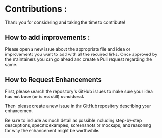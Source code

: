 # Contributions :
Thank you for considering and taking the time to contribute!

## How to add improvements :
Please open a new issue about the appropriate file and idea or improvements you want to add with all the required links. Once approved by the maintainers you can go ahead and create a Pull request regarding the same.

## How to Request Enhancements
First, please search the repository's GitHub issues to make sure your idea has not been (or is not still) considered.

Then, please create a new issue in the GitHub repository describing your enhancement.

Be sure to include as much detail as possible including step-by-step descriptions, specific examples, screenshots or mockups, and reasoning for why the enhancement might be worthwhile.
